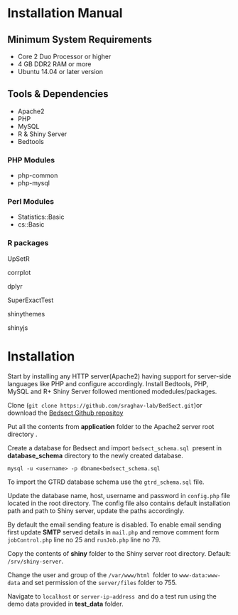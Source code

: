 # Installation Manual

## Minimum System Requirements

* Core 2 Duo Processor or higher
* 4 GB DDR2 RAM or more
* Ubuntu 14.04 or later version

## Tools & Dependencies

* Apache2
* PHP
* MySQL
* R & Shiny Server
* Bedtools

### PHP Modules

* php-common
* php-mysql

### Perl Modules

+ Statistics::Basic
+ cs::Basic

### R packages

UpSetR

corrplot

dplyr

SuperExactTest

shinythemes

shinyjs

# Installation

Start by installing any HTTP server(Apache2) having support for server-side languages like PHP and configure accordingly. Install Bedtools, PHP,  MySQL and R+ Shiny Server followed mentioned modedules/packages.

Clone (`git clone https://github.com/sraghav-lab/BedSect.git`)or download the [Bedsect Github repositoy](https://github.com/sraghav-lab/BedSect/archive/master.zip
)

Put all the contents from **application** folder to the Apache2 server root directory .

Create a database for Bedsect and import `bedsect_schema.sql `present in **database_schema** directory to the newly created database.

`mysql -u <username> -p dbname<bedsect_schema.sql `

To import the GTRD database schema use the `gtrd_schema.sql` file.

Update the database name, host, username and password in `config.php` file located in the root directory. The config file also contains default installation path and path to Shiny server, update the paths accordingly.

By default the email sending feature is disabled. To enable email sending first update **SMTP** served details in `mail.php` and remove comment form `jobControl.php` line no 25 and `runJob.php` line no 79.

Copy the contents of **shiny** folder to the Shiny server root directory. Default: `/srv/shiny-server`. 

Change the user and group of the `/var/www/html `folder to `www-data:www-data` and set permission of the `server/files` folder to 755.

Navigate to `localhost` or `server-ip-address `and do a test run using the demo data provided in **test_data** folder.
